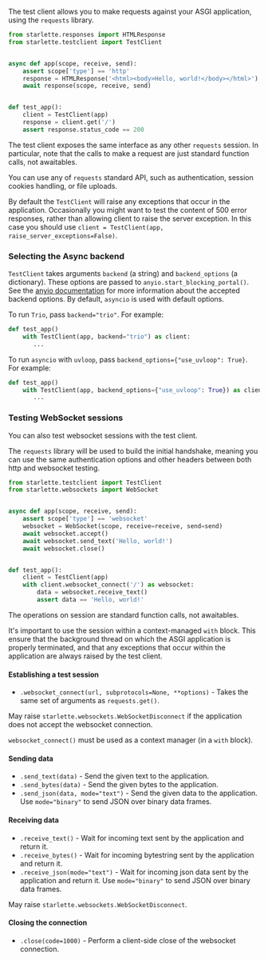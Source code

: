 
The test client allows you to make requests against your ASGI application,
using the `requests` library.

```python
from starlette.responses import HTMLResponse
from starlette.testclient import TestClient


async def app(scope, receive, send):
    assert scope['type'] == 'http'
    response = HTMLResponse('<html><body>Hello, world!</body></html>')
    await response(scope, receive, send)


def test_app():
    client = TestClient(app)
    response = client.get('/')
    assert response.status_code == 200
```

The test client exposes the same interface as any other `requests` session.
In particular, note that the calls to make a request are just standard
function calls, not awaitables.

You can use any of `requests` standard API, such as authentication, session
cookies handling, or file uploads.

By default the `TestClient` will raise any exceptions that occur in the
application. Occasionally you might want to test the content of 500 error
responses, rather than allowing client to raise the server exception. In this
case you should use `client = TestClient(app, raise_server_exceptions=False)`.

### Selecting the Async backend

`TestClient` takes arguments `backend` (a string) and `backend_options` (a dictionary).
These options are passed to `anyio.start_blocking_portal()`. See the [anyio documentation](https://anyio.readthedocs.io/en/stable/basics.html#backend-options)
for more information about the accepted backend options.
By default, `asyncio` is used with default options.

To run `Trio`, pass `backend="trio"`. For example:

```python
def test_app()
    with TestClient(app, backend="trio") as client:
       ...
```

To run `asyncio` with `uvloop`, pass `backend_options={"use_uvloop": True}`.  For example:

```python
def test_app()
    with TestClient(app, backend_options={"use_uvloop": True}) as client:
       ...
```

### Testing WebSocket sessions

You can also test websocket sessions with the test client.

The `requests` library will be used to build the initial handshake, meaning you
can use the same authentication options and other headers between both http and
websocket testing.

```python
from starlette.testclient import TestClient
from starlette.websockets import WebSocket


async def app(scope, receive, send):
    assert scope['type'] == 'websocket'
    websocket = WebSocket(scope, receive=receive, send=send)
    await websocket.accept()
    await websocket.send_text('Hello, world!')
    await websocket.close()


def test_app():
    client = TestClient(app)
    with client.websocket_connect('/') as websocket:
        data = websocket.receive_text()
        assert data == 'Hello, world!'
```

The operations on session are standard function calls, not awaitables.

It's important to use the session within a context-managed `with` block. This
ensure that the background thread on which the ASGI application is properly
terminated, and that any exceptions that occur within the application are
always raised by the test client.

#### Establishing a test session

* `.websocket_connect(url, subprotocols=None, **options)` - Takes the same set of arguments as `requests.get()`.

May raise `starlette.websockets.WebSocketDisconnect` if the application does not accept the websocket connection.

`websocket_connect()` must be used as a context manager (in a `with` block).

#### Sending data

* `.send_text(data)` - Send the given text to the application.
* `.send_bytes(data)` - Send the given bytes to the application.
* `.send_json(data, mode="text")` - Send the given data to the application. Use `mode="binary"` to send JSON over binary data frames.

#### Receiving data

* `.receive_text()` - Wait for incoming text sent by the application and return it.
* `.receive_bytes()` - Wait for incoming bytestring sent by the application and return it.
* `.receive_json(mode="text")` - Wait for incoming json data sent by the application and return it. Use `mode="binary"` to send JSON over binary data frames.

May raise `starlette.websockets.WebSocketDisconnect`.

#### Closing the connection

* `.close(code=1000)` - Perform a client-side close of the websocket connection.
